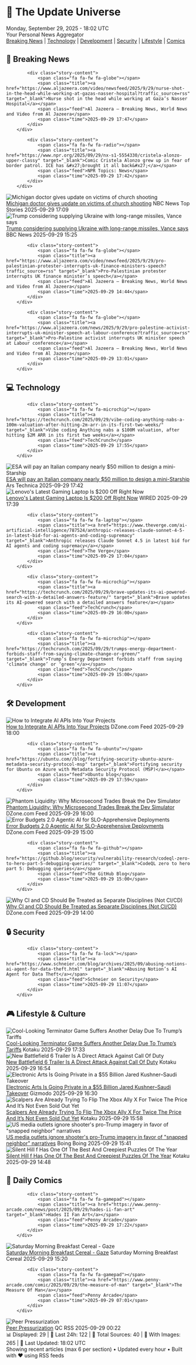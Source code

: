 <!-- Processing 54 RSS feeds at 2025-09-29 18:02:34 UTC -->
<!-- Processing: Saturday Morning Breakfast Cereal -->
<!-- Processing: Penny Arcade -->
<!-- Processing: Garfield -->
<!-- Processing: Questionable Content -->
<!-- Processing: Girl Genius -->
<!-- Processing: CNN Breaking News -->
<!-- Processing: BBC World News -->
<!-- Processing: Al Jazeera Breaking News -->
<!-- Processing: NPR News -->
<!-- Processing: Reuters Top News -->
<!-- Processing: Reuters World News -->
<!-- Processing: Associated Press Breaking -->
<!-- Processing: NBC News Breaking -->
<!-- Processing: TechCrunch -->
<!-- Processing: The Verge -->
<!-- Processing: Ars Technica -->
<!-- Processing: WIRED -->
<!-- Processing: StackOverflow Blog -->
<!-- Processing: It's FOSS -->
<!-- Processing: DistroWatch -->
<!-- Processing: Ubuntu Blog -->
<!-- Processing: GitHub Blog -->
<!-- Processing: GitLab Blog -->
<!-- Processing: DZone -->
<!-- Processing: Coding Horror -->
<!-- Processing: The Pragmatic Engineer -->
<!-- Processing: Kotaku -->
<!-- Processing: Krebs on Security -->
<!-- Generated 12 new posts out of 28 feeds processed -->
<div class="newspaper-header">
    <h1 class="newspaper-title">📰 The Update Universe</h1>
    <div class="newspaper-date">Monday, September 29, 2025 - 18:02 UTC</div>
    <div class="newspaper-subtitle">Your Personal News Aggregator</div>
</div>

<div class="newspaper-nav">
    <a href="#breaking">Breaking News</a> |
    <a href="#tech">Technology</a> |
    <a href="#dev">Development</a> |
    <a href="#security">Security</a> |
    <a href="#lifestyle">Lifestyle</a> |
    <a href="#webcomics">Comics</a>
</div>

<div class="news-section breaking-news" id="breaking">
<h2 class="section-header">🚨 Breaking News</h2>
<div class="stories-container">
<div class="story">
            
            <div class="story-content">
                <span class="fa fa-fw fa-globe"></span>
                <span class="title"><a href="https://www.aljazeera.com/video/newsfeed/2025/9/29/nurse-shot-in-the-head-while-working-at-gazas-nasser-hospital?traffic_source=rss" target="_blank">Nurse shot in the head while working at Gaza’s Nasser Hospital</a></span>
                <span class="feed">Al Jazeera – Breaking News, World News and Video from Al Jazeera</span>
                <span class="time">2025-09-29 17:47</span>
            </div>
        </div>
<div class="story">
            
            <div class="story-content">
                <span class="fa fa-fw fa-radio"></span>
                <span class="title"><a href="https://www.npr.org/2025/09/29/nx-s1-5554330/cristela-alonzo-upper-classy" target="_blank">Comic Cristela Alonzo grew up in fear of border patrol. ICE has &#x27;brought it all back&#x27;</a></span>
                <span class="feed">NPR Topics: News</span>
                <span class="time">2025-09-29 17:42</span>
            </div>
        </div>
<div class="story">
            <img src="https://media-cldnry.s-nbcnews.com/image/upload/t_fit_1500w/mpx/2704722219/2025_09/1759165766047_now_brk_doctor_michigan_250929_1920x1080-asqaqf.jpg" alt="Michigan doctor gives update on victims of church shooting" class="story-image" loading="lazy" onerror="this.style.display='none'">
            <div class="story-content">
                <span class="fa fa-fw fa-broadcast-tower"></span>
                <span class="title"><a href="https://www.nbcnews.com/now/video/michigan-doctor-gives-update-on-victims-of-church-shooting-248653382000" target="_blank">Michigan doctor gives update on victims of church shooting</a></span>
                <span class="feed">NBC News Top Stories</span>
                <span class="time">2025-09-29 17:09</span>
            </div>
        </div>
<div class="story">
            <img src="https://ichef.bbci.co.uk/ace/standard/240/cpsprodpb/1108/live/f4cd3df0-9d3e-11f0-973f-51ea2fc41b54.jpg" alt="Trump considering supplying Ukraine with long-range missiles, Vance says" class="story-image" loading="lazy" onerror="this.style.display='none'">
            <div class="story-content">
                <span class="fa fa-fw fa-earth-americas"></span>
                <span class="title"><a href="https://www.bbc.com/news/articles/cly6r1mg34yo?at_medium=RSS&at_campaign=rss" target="_blank">Trump considering supplying Ukraine with long-range missiles, Vance says</a></span>
                <span class="feed">BBC News</span>
                <span class="time">2025-09-29 15:25</span>
            </div>
        </div>
<div class="story">
            
            <div class="story-content">
                <span class="fa fa-fw fa-globe"></span>
                <span class="title"><a href="https://www.aljazeera.com/video/newsfeed/2025/9/29/pro-palestinian-protester-interrupts-uk-finance-ministers-speech?traffic_source=rss" target="_blank">Pro-Palestinian protester interrupts UK finance minister’s speech</a></span>
                <span class="feed">Al Jazeera – Breaking News, World News and Video from Al Jazeera</span>
                <span class="time">2025-09-29 14:44</span>
            </div>
        </div>
<div class="story">
            
            <div class="story-content">
                <span class="fa fa-fw fa-globe"></span>
                <span class="title"><a href="https://www.aljazeera.com/news/2025/9/29/pro-palestine-activist-interrupts-uk-minister-speech-at-labour-conference?traffic_source=rss" target="_blank">Pro-Palestine activist interrupts UK minister speech at Labour conference</a></span>
                <span class="feed">Al Jazeera – Breaking News, World News and Video from Al Jazeera</span>
                <span class="time">2025-09-29 13:01</span>
            </div>
        </div>
</div>
</div>
<div class="news-section tech-news" id="tech">
<h2 class="section-header">💻 Technology</h2>
<div class="stories-container">
<div class="story">
            
            <div class="story-content">
                <span class="fa fa-fw fa-microchip"></span>
                <span class="title"><a href="https://techcrunch.com/2025/09/29/vibe-coding-anything-nabs-a-100m-valuation-after-hitting-2m-arr-in-its-first-two-weeks/" target="_blank">Vibe coding Anything nabs a $100M valuation, after hitting $2M ARR in its first two weeks</a></span>
                <span class="feed">TechCrunch</span>
                <span class="time">2025-09-29 17:55</span>
            </div>
        </div>
<div class="story">
            <img src="https://cdn.arstechnica.net/wp-content/uploads/2025/09/Avio_reuseable_upper_stage_demonstration_mission_concept-500x500.jpg" alt="ESA will pay an Italian company nearly $50 million to design a mini-Starship" class="story-image" loading="lazy" onerror="this.style.display='none'">
            <div class="story-content">
                <span class="fa fa-fw fa-cog"></span>
                <span class="title"><a href="https://arstechnica.com/space/2025/09/esa-will-pay-an-italian-company-nearly-50-million-to-design-a-mini-starship/" target="_blank">ESA will pay an Italian company nearly $50 million to design a mini-Starship</a></span>
                <span class="feed">Ars Technica</span>
                <span class="time">2025-09-29 17:42</span>
            </div>
        </div>
<div class="story">
            <img src="https://media.wired.com/photos/68dac0877f012698434567ee/master/pass/Lenovo's%20Latest%20Gaming%20Laptop%20Is%20$200%20Off%20Right%20Now.png" alt="Lenovo&#x27;s Latest Gaming Laptop Is $200 Off Right Now" class="story-image" loading="lazy" onerror="this.style.display='none'">
            <div class="story-content">
                <span class="fa fa-fw fa-bolt"></span>
                <span class="title"><a href="https://www.wired.com/story/lenovo-legion-7i-gen-10-deal/" target="_blank">Lenovo&#x27;s Latest Gaming Laptop Is $200 Off Right Now</a></span>
                <span class="feed">WIRED</span>
                <span class="time">2025-09-29 17:39</span>
            </div>
        </div>
<div class="story">
            
            <div class="story-content">
                <span class="fa fa-fw fa-laptop"></span>
                <span class="title"><a href="https://www.theverge.com/ai-artificial-intelligence/787524/anthropic-releases-claude-sonnet-4-5-in-latest-bid-for-ai-agents-and-coding-supremacy" target="_blank">Anthropic releases Claude Sonnet 4.5 in latest bid for AI agents and coding supremacy</a></span>
                <span class="feed">The Verge</span>
                <span class="time">2025-09-29 17:04</span>
            </div>
        </div>
<div class="story">
            
            <div class="story-content">
                <span class="fa fa-fw fa-microchip"></span>
                <span class="title"><a href="https://techcrunch.com/2025/09/29/brave-updates-its-ai-powered-search-with-a-detailed-answers-feature/" target="_blank">Brave updates its AI-powered search with a detailed answers feature</a></span>
                <span class="feed">TechCrunch</span>
                <span class="time">2025-09-29 16:00</span>
            </div>
        </div>
<div class="story">
            
            <div class="story-content">
                <span class="fa fa-fw fa-microchip"></span>
                <span class="title"><a href="https://techcrunch.com/2025/09/29/trumps-energy-department-forbids-staff-from-saying-climate-change-or-green/" target="_blank">Trump’s Energy Department forbids staff from saying ‘climate change’ or ‘green’</a></span>
                <span class="feed">TechCrunch</span>
                <span class="time">2025-09-29 15:00</span>
            </div>
        </div>
</div>
</div>
<div class="news-section dev-news" id="dev">
<h2 class="section-header">🛠️ Development</h2>
<div class="stories-container">
<div class="story">
            <img src="https://dz2cdn1.dzone.com/thumbnail?fid=18663487&w=600" alt="How to Integrate AI APIs Into Your Projects" class="story-image" loading="lazy" onerror="this.style.display='none'">
            <div class="story-content">
                <span class="fa fa-fw fa-newspaper"></span>
                <span class="title"><a href="https://dzone.com/articles/integrate-ai-apis-into-your-projects" target="_blank">How to Integrate AI APIs Into Your Projects</a></span>
                <span class="feed">DZone.com Feed</span>
                <span class="time">2025-09-29 18:00</span>
            </div>
        </div>
<div class="story">
            
            <div class="story-content">
                <span class="fa fa-fw fa-ubuntu"></span>
                <span class="title"><a href="https://ubuntu.com//blog/fortifying-security-ubuntu-azure-metadata-security-protocol-msp" target="_blank">Fortifying security for Ubuntu on Azure with Metadata Security Protocol (MSP)</a></span>
                <span class="feed">Ubuntu blog</span>
                <span class="time">2025-09-29 17:59</span>
            </div>
        </div>
<div class="story">
            <img src="https://dz2cdn1.dzone.com/thumbnail?fid=18663453&w=600" alt="Phantom Liquidity: Why Microsecond Trades Break the Dev Simulator" class="story-image" loading="lazy" onerror="this.style.display='none'">
            <div class="story-content">
                <span class="fa fa-fw fa-newspaper"></span>
                <span class="title"><a href="https://dzone.com/articles/phantom-liquidity-microsecond-trades-dev-simulator" target="_blank">Phantom Liquidity: Why Microsecond Trades Break the Dev Simulator</a></span>
                <span class="feed">DZone.com Feed</span>
                <span class="time">2025-09-29 16:00</span>
            </div>
        </div>
<div class="story">
            <img src="https://dz2cdn1.dzone.com/thumbnail?fid=18663449&w=600" alt="Error Budgets 2.0 Agentic AI for SLO-Apprehensive Deployments" class="story-image" loading="lazy" onerror="this.style.display='none'">
            <div class="story-content">
                <span class="fa fa-fw fa-newspaper"></span>
                <span class="title"><a href="https://dzone.com/articles/agentic-ai-error-budgets-slo-deployments" target="_blank">Error Budgets 2.0 Agentic AI for SLO-Apprehensive Deployments</a></span>
                <span class="feed">DZone.com Feed</span>
                <span class="time">2025-09-29 15:00</span>
            </div>
        </div>
<div class="story">
            
            <div class="story-content">
                <span class="fa fa-fw fa-github"></span>
                <span class="title"><a href="https://github.blog/security/vulnerability-research/codeql-zero-to-hero-part-5-debugging-queries/" target="_blank">CodeQL zero to hero part 5: Debugging queries</a></span>
                <span class="feed">The GitHub Blog</span>
                <span class="time">2025-09-29 15:00</span>
            </div>
        </div>
<div class="story">
            <img src="https://dz2cdn1.dzone.com/thumbnail?fid=18663224&w=600" alt="Why CI and CD Should Be Treated as Separate Disciplines (Not CI/CD)" class="story-image" loading="lazy" onerror="this.style.display='none'">
            <div class="story-content">
                <span class="fa fa-fw fa-newspaper"></span>
                <span class="title"><a href="https://dzone.com/articles/ci-and-cd-not-cicd" target="_blank">Why CI and CD Should Be Treated as Separate Disciplines (Not CI/CD)</a></span>
                <span class="feed">DZone.com Feed</span>
                <span class="time">2025-09-29 14:00</span>
            </div>
        </div>
</div>
</div>
<div class="news-section security-news" id="security">
<h2 class="section-header">🔒 Security</h2>
<div class="stories-container">
<div class="story">
            
            <div class="story-content">
                <span class="fa fa-fw fa-lock"></span>
                <span class="title"><a href="https://www.schneier.com/blog/archives/2025/09/abusing-notions-ai-agent-for-data-theft.html" target="_blank">Abusing Notion’s AI Agent for Data Theft</a></span>
                <span class="feed">Schneier on Security</span>
                <span class="time">2025-09-29 11:07</span>
            </div>
        </div>
</div>
</div>
<div class="news-section lifestyle-news" id="lifestyle">
<h2 class="section-header">🎮 Lifestyle & Culture</h2>
<div class="stories-container">
<div class="story">
            <img src="https://kotaku.com/app/uploads/2025/09/TRUMPterm.jpg" alt="Cool-Looking Terminator Game Suffers Another Delay Due To Trump’s Tariffs" class="story-image" loading="lazy" onerror="this.style.display='none'">
            <div class="story-content">
                <span class="fa fa-fw fa-gamepad"></span>
                <span class="title"><a href="https://kotaku.com/terminator-2d-no-fate-delayed-again-trump-tariffs-retro-november-release-date-2000629932" target="_blank">Cool-Looking Terminator Game Suffers Another Delay Due To Trump’s Tariffs</a></span>
                <span class="feed">Kotaku</span>
                <span class="time">2025-09-29 17:33</span>
            </div>
        </div>
<div class="story">
            <img src="https://kotaku.com/app/uploads/2025/09/bf666.jpg" alt="New Battlefield 6 Trailer Is A Direct Attack Against Call Of Duty" class="story-image" loading="lazy" onerror="this.style.display='none'">
            <div class="story-content">
                <span class="fa fa-fw fa-gamepad"></span>
                <span class="title"><a href="https://kotaku.com/new-battlefield-6-trailer-direct-attack-against-call-of-duty-celeb-trailer-skins-ea-2000629910" target="_blank">New Battlefield 6 Trailer Is A Direct Attack Against Call Of Duty</a></span>
                <span class="feed">Kotaku</span>
                <span class="time">2025-09-29 16:54</span>
            </div>
        </div>
<div class="story">
            <img src="https://gizmodo.com/app/uploads/2021/06/b99ec51091260bd3fcc9586891cc4514-1024x575.jpg" alt="Electronic Arts Is Going Private in a $55 Billion Jared Kushner–Saudi Takeover" class="story-image" loading="lazy" onerror="this.style.display='none'">
            <div class="story-content">
                <span class="fa fa-fw fa-computer"></span>
                <span class="title"><a href="https://gizmodo.com/electronic-arts-is-going-private-in-a-55-billion-jared-kushner-saudi-takeover-2000665009" target="_blank">Electronic Arts Is Going Private in a $55 Billion Jared Kushner–Saudi Takeover</a></span>
                <span class="feed">Gizmodo</span>
                <span class="time">2025-09-29 16:30</span>
            </div>
        </div>
<div class="story">
            <img src="https://kotaku.com/app/uploads/2025/09/ally-ebay-main.jpg" alt="Scalpers Are Already Trying To Flip The Xbox Ally X For Twice The Price And It’s Not Even Sold Out Yet" class="story-image" loading="lazy" onerror="this.style.display='none'">
            <div class="story-content">
                <span class="fa fa-fw fa-gamepad"></span>
                <span class="title"><a href="https://kotaku.com/xbox-rog-ally-x-price-ebay-asus-microsoft-2000629892" target="_blank">Scalpers Are Already Trying To Flip The Xbox Ally X For Twice The Price And It’s Not Even Sold Out Yet</a></span>
                <span class="feed">Kotaku</span>
                <span class="time">2025-09-29 15:58</span>
            </div>
        </div>
<div class="story">
            <img src="https://i0.wp.com/boingboing.net/wp-content/uploads/2025/09/image-40-e1759160244801.png?fit=600%2C488&amp;quality=55&amp;ssl=1" alt="US media outlets ignore shooter&#x27;s pro-Trump imagery in favor of &quot;snapped neighbor&quot; narratives" class="story-image" loading="lazy" onerror="this.style.display='none'">
            <div class="story-content">
                <span class="fa fa-fw fa-arrow-right"></span>
                <span class="title"><a href="https://boingboing.net/2025/09/29/us-media-outlets-ignore-shooters-pro-trump-imagery-in-favor-of-snapped-neighbor-narratives.html" target="_blank">US media outlets ignore shooter&#x27;s pro-Trump imagery in favor of &quot;snapped neighbor&quot; narratives</a></span>
                <span class="feed">Boing Boing</span>
                <span class="time">2025-09-29 15:41</span>
            </div>
        </div>
<div class="story">
            <img src="https://kotaku.com/app/uploads/2025/09/PUZZLE-MAIN.jpg" alt="Silent Hill f Has One Of The Best And Creepiest Puzzles Of The Year" class="story-image" loading="lazy" onerror="this.style.display='none'">
            <div class="story-content">
                <span class="fa fa-fw fa-gamepad"></span>
                <span class="title"><a href="https://kotaku.com/silent-hill-f-scarecrow-puzzle-field-hinako-2000629866" target="_blank">Silent Hill f Has One Of The Best And Creepiest Puzzles Of The Year</a></span>
                <span class="feed">Kotaku</span>
                <span class="time">2025-09-29 14:48</span>
            </div>
        </div>
</div>
</div>
<div class="news-section webcomics-section" id="webcomics">
<h2 class="section-header">🎨 Daily Comics</h2>
<div class="stories-container">
<div class="story">
            
            <div class="story-content">
                <span class="fa fa-fw fa-gamepad"></span>
                <span class="title"><a href="https://www.penny-arcade.com/news/post/2025/09/29/hades-ii-fan-art" target="_blank">Hades II Fan Art</a></span>
                <span class="feed">Penny Arcade</span>
                <span class="time">2025-09-29 17:22</span>
            </div>
        </div>
<div class="story">
            <img src="https://www.smbc-comics.com/comics/1758852831-20250929.png" alt="Saturday Morning Breakfast Cereal - Gaze" class="story-image" loading="lazy" onerror="this.style.display='none'">
            <div class="story-content">
                <span class="fa fa-fw fa-smile"></span>
                <span class="title"><a href="https://www.smbc-comics.com/comic/gaze" target="_blank">Saturday Morning Breakfast Cereal - Gaze</a></span>
                <span class="feed">Saturday Morning Breakfast Cereal</span>
                <span class="time">2025-09-29 15:20</span>
            </div>
        </div>
<div class="story">
            
            <div class="story-content">
                <span class="fa fa-fw fa-gamepad"></span>
                <span class="title"><a href="https://www.penny-arcade.com/comic/2025/09/29/the-measure-of-man" target="_blank">The Measure Of Man</a></span>
                <span class="feed">Penny Arcade</span>
                <span class="time">2025-09-29 07:01</span>
            </div>
        </div>
<div class="story">
            <img src="http://www.questionablecontent.net/comics/5667.png" alt="Peer Pressurization" class="story-image" loading="lazy" onerror="this.style.display='none'">
            <div class="story-content">
                <span class="fa fa-fw fa-music"></span>
                <span class="title"><a href="http://questionablecontent.net/view.php?comic=5667" target="_blank">Peer Pressurization</a></span>
                <span class="feed">QC RSS</span>
                <span class="time">2025-09-29 00:22</span>
            </div>
        </div>
</div>
</div>

<div class="newspaper-footer">
    <div class="stats">
        📊 Displayed: 29 | 📅 Last 24h: 122 | 📡 Total Sources: 40 | 📸 With Images: 265 |
        🔄 Last Updated: 18:02 UTC
    </div>
    <div class="footer-note">
        Showing recent articles (max 6 per section) • Updated every hour • Built with ❤️ using RSS feeds
    </div>
</div>

